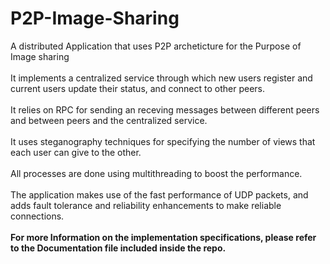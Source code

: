 # P2P-Image-Sharing
A distributed Application that uses P2P archeticture for the Purpose of Image sharing<br/><br/>
It implements a centralized service through which new users register and current users update their status, and connect to other peers.<br/><br/>
It relies on RPC for sending an receving messages between different peers and between peers and the centralized service.<br/><br/>
It uses steganography techniques for specifying the number of views that each user can give to the other.<br/><br/>
All processes are done using multithreading to boost the performance.<br/><br/>
The application makes use of the fast performance of UDP packets, and adds fault tolerance and reliability enhancements to make reliable connections.<br/><br/>
**For more Information on the implementation specifications, please refer to the Documentation file included inside the repo.**
